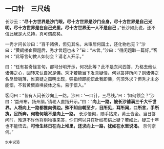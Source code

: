 ## 一口针　三尺线

长沙云：“__尽十方世界是沙门眼，尽十方世界是沙门全身，尽十方世界是自己光明，尽十方世界是在自己光里，尽十方世界无一人不是自己__ 。”长沙如此说，还不信此我是大总持，真可谓痴矣。

一秀才问长沙曰：“百千诸佛，但见其名，未审居何国土，还化物也无？”沙曰：“黄鹤楼崔颢题后，秀才曾题也未？”曰：“未曾。”沙曰：“得闲题取一篇好。”客曰：“此等言句教人如何会？请老人开示。”

曰：“任有甚奇怪言句，都可分明开示，何况此等？此不是东问西答，乃格去他认诸佛之心，回转来认自家是佛。秀才若能当下发真疑情，何以答非所问？则诸佛之名尽皆销落，惟真疑之孤明出现，弹指顷即能悟此我即佛，何须外求？但秀才未必能悟，不若黄檗直唤裴休之名，易于悟入。”

客问曰：“昔有人问长沙向上一路，沙曰：‘一口针，三尽线。’曰：‘如何领会？’沙曰：‘益州布，扬州绢。’请老人直指开示。”曰：“__向上一路，被长沙铺满三千大千世界。人将向上一路都推向佛边。殊不知自朝至夕，目所见，耳所闻，口所言，手所执，足所奔，何物何境不是向上一路。__ 长沙悟彻，随手拈来，黄土皆金。当日答问时，难道不许他将别物事来答，你们何以只在针线布绢上疑？若如此，疑三十年也不能悟去。__可怜生终日在向上堆里，还求向上一路，犹如在水里说渴。__ 奈何奈何。”

```yang
水中说渴
```
